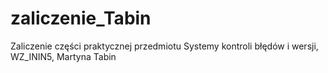 # zaliczenie_Tabin
Zaliczenie części praktycznej przedmiotu Systemy kontroli błędów i wersji, WZ_ININ5, Martyna Tabin
